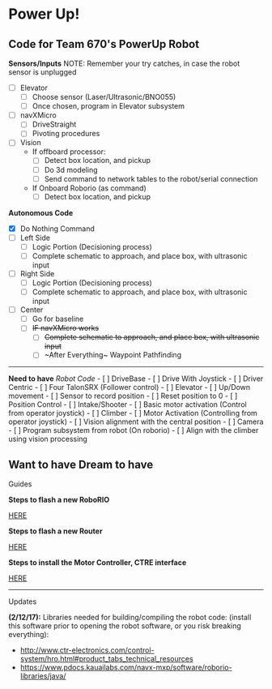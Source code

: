 # Power Up!
Code for Team 670's PowerUp Robot
--------------------------
**Sensors/Inputs**
NOTE: Remember your try catches, in case the robot sensor is unplugged

- [ ] Elevator
  - [ ] Choose sensor (Laser/Ultrasonic/BNO055)
  - [ ] Once chosen, program in Elevator subsystem
- [ ] navXMicro
  - [ ] DriveStraight
  - [ ] Pivoting procedures
- [ ] Vision
    - If offboard processor:
        - [ ] Detect box location, and pickup
        - [ ] Do 3d modeling
        - [ ] Send command to network tables to the robot/serial connection
    - If Onboard Roborio (as command)
        - [ ] Detect box location, and pickup

**Autonomous Code**

- [X] Do Nothing Command
- [ ] Left Side
  - [ ] Logic Portion (Decisioning process)
  - [ ] Complete schematic to approach, and place box, with ultrasonic input
- [ ] Right Side
  - [ ] Logic Portion (Decisioning process)
  - [ ] Complete schematic to approach, and place box, with ultrasonic input
- [ ] Center
  - [ ] Go for baseline
  - [ ] ~~IF navXMicro works~~
       - [ ] ~~Complete schematic to approach, and place box, with ultrasonic input~~
	-[ ] ~After Everything~ Waypoint Pathfinding

--------------------------
**Need to have**
	*Robot Code*
	- [ ] DriveBase
	  - [ ] Drive With Joystick
	    - [ ] Driver Centric
	  - [ ] Four TalonSRX (Follower control)
	- [ ] Elevator
	  - [ ] Up/Down movement
	  - [ ]	Sensor to record position
	  - [ ] Reset position to 0
	  - [ ] Position Control
	- [ ] Intake/Shooter
	  - [ ] Basic motor activation (Control from operator joystick)
	- [ ] Climber
	  - [ ] Motor Activation (Controlling from operator joystick)
	  - [ ] Vision alignment with the central position
	- [ ] Camera
	  - [ ] Program subsystem from robot (On roborio)
	  - [ ] Align with the climber using vision processing 
	  
**Want to have**
**Dream to have**
--------------------------
Guides

**Steps to flash a new RoboRIO**

[HERE](http://wpilib.screenstepslive.com/s/4485/m/24193/l/273817-updating-your-roborio-firmware)

**Steps to flash a new Router**

[HERE](https://wpilib.screenstepslive.com/s/4485/m/13503/l/144986-programming-your-radio-for-home-use)

**Steps to install the Motor Controller, CTRE interface**

[HERE](https://github.com/CrossTheRoadElec/Phoenix-Documentation#installing-phoenix-framework-onto-your-frc-robot)

--------------------------
Updates

**(2/12/17):** 
Libraries needed for building/compiling the robot code: (install this software prior to opening the robot software, or you risk breaking everything):
- http://www.ctr-electronics.com/control-system/hro.html#product_tabs_technical_resources
- https://www.pdocs.kauailabs.com/navx-mxp/software/roborio-libraries/java/
